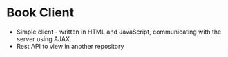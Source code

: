 # Book Client
* Simple client - written in HTML and JavaScript, communicating with the server using AJAX.
* Rest API to view in another repository
